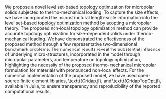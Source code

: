 We propose a novel level set-based topology optimization for micropolar solids subjected to thermo-mechanical loading. To capture the size effects, we have incorporated the microstructural length-scale information into the level set-based topology optimization method 
by adopting a micropolar theory. The proposed non-local topology optimization method can provide accurate topology optimization for size-dependent solids under thermo-mechanical loading. We have demonstrated the effectiveness of the proposed method through a few
representative two-dimensional benchmark problems. The numerical results reveal the substantial influence of underlying micro-structures, incorporated in the model through micropolar parameters, and temperature on topology optimization, highlighting the necessity
of the proposed thermo-mechanical micropolar formulation for materials with pronounced non-local effects. For the numerical implementation of the proposed model, we have used open-source finite element libraries, \texttt{Gridap.jl}, 
and \texttt{GridapTopOpt.jl}, available in Julia, to ensure transparency and reproducibility of the reported computational results. 
